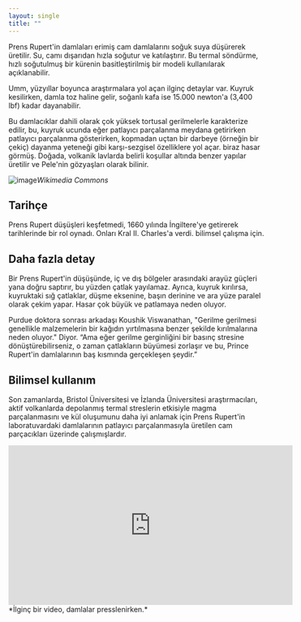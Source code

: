 ```yaml
---
layout: single
title: ""
---
```

Prens Rupert'in damlaları erimiş cam damlalarını soğuk suya düşürerek üretilir. Su, camı dışarıdan hızla soğutur ve katılaştırır. Bu termal söndürme, hızlı soğutulmuş bir kürenin basitleştirilmiş bir modeli kullanılarak açıklanabilir.

Umm, yüzyıllar boyunca araştırmalara yol açan ilginç detaylar var. Kuyruk kesilirken, damla toz haline gelir, soğanlı kafa ise 15.000 newton'a (3,400 lbf) kadar dayanabilir.

Bu damlacıklar dahili olarak çok yüksek tortusal gerilmelerle karakterize edilir, bu, kuyruk ucunda eğer patlayıcı parçalanma meydana getirirken patlayıcı parçalanma gösterirken, kopmadan uçtan bir darbeye (örneğin bir çekiç) dayanma yeteneği gibi karşı-sezgisel özelliklere yol açar. biraz hasar görmüş. Doğada, volkanik lavlarda belirli koşullar altında benzer yapılar üretilir ve Pele'nin gözyaşları olarak bilinir.

![image](https://upload.wikimedia.org/wikipedia/commons/7/76/Prince_Ruperts_drops.jpg)*Wikimedia Commons*

<script async src="//pagead2.googlesyndication.com/pagead/js/adsbygoogle.js"></script>
<ins class="adsbygoogle"
     style="display:block; text-align:center;"
     data-ad-layout="in-article"
     data-ad-format="fluid"
     data-ad-client="ca-pub-7868661326160958"
     data-ad-slot="3072558811"></ins>
<script>
     (adsbygoogle = window.adsbygoogle || []).push({});
</script>

Tarihçe
-
Prens Rupert düşüşleri keşfetmedi, 1660 yılında İngiltere'ye getirerek tarihlerinde bir rol oynadı. Onları Kral II. Charles'a verdi. bilimsel çalışma için.

Daha fazla detay
-
Bir Prens Rupert'in düşüşünde, iç ve dış bölgeler arasındaki arayüz güçleri yana doğru saptırır, bu yüzden çatlak yayılamaz. Ayrıca, kuyruk kırılırsa, kuyruktaki sığ çatlaklar, düşme eksenine, başın derinine ve ara yüze paralel olarak çekim yapar. Hasar çok büyük ve patlamaya neden oluyor.

Purdue doktora sonrası arkadaşı Koushik Viswanathan, "Gerilme gerilmesi genellikle malzemelerin bir kağıdın yırtılmasına benzer şekilde kırılmalarına neden oluyor." Diyor. “Ama eğer gerilme gerginliğini bir basınç stresine dönüştürebilirseniz, o zaman çatlakların büyümesi zorlaşır ve bu, Prince Rupert'in damlalarının baş kısmında gerçekleşen şeydir.”

Bilimsel kullanım
-
Son zamanlarda, Bristol Üniversitesi ve İzlanda Üniversitesi araştırmacıları, aktif volkanlarda depolanmış termal streslerin etkisiyle magma parçalanmasını ve kül oluşumunu daha iyi anlamak için Prens Rupert'in laboratuvardaki damlalarının patlayıcı parçalanmasıyla üretilen cam parçacıkları üzerinde çalışmışlardır.

<iframe width="560" height="315" src="https://www.youtube.com/embed/SrLfShIPYko" frameborder="0" allow="accelerometer; autoplay; encrypted-media; gyroscope; picture-in-picture" allowfullscreen></iframe>*İlginç bir video, damlalar presslenirken.*
